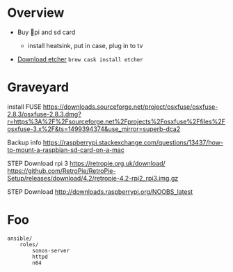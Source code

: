 # Overview

- Buy 🍓pi and sd card
	- install heatsink, put in case, plug in to tv

- [Download etcher][etcher] `brew cask install etcher`

 [etcher]: https://etcher.io/

# Graveyard

install FUSE
https://downloads.sourceforge.net/project/osxfuse/osxfuse-2.8.3/osxfuse-2.8.3.dmg?r=https%3A%2F%2Fsourceforge.net%2Fprojects%2Fosxfuse%2Ffiles%2Fosxfuse-3.x%2F&ts=1499394374&use_mirror=superb-dca2

Backup info
https://raspberrypi.stackexchange.com/questions/13437/how-to-mount-a-raspbian-sd-card-on-a-mac

STEP
Download rpi 3
https://retropie.org.uk/download/
https://github.com/RetroPie/RetroPie-Setup/releases/download/4.2/retropie-4.2-rpi2_rpi3.img.gz

STEP
Download
http://downloads.raspberrypi.org/NOOBS_latest

# Foo

```
ansible/
	roles/
		sonos-server
		httpd
		n64
```


